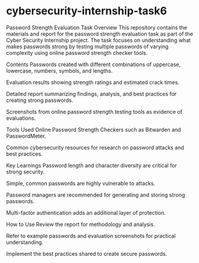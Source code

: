 # cybersecurity-internship-task6
Password Strength Evaluation Task
Overview
This repository contains the materials and report for the password strength evaluation task as part of the Cyber Security Internship project. The task focuses on understanding what makes passwords strong by testing multiple passwords of varying complexity using online password strength checker tools.

Contents
Passwords created with different combinations of uppercase, lowercase, numbers, symbols, and lengths.

Evaluation results showing strength ratings and estimated crack times.

Detailed report summarizing findings, analysis, and best practices for creating strong passwords.

Screenshots from online password strength testing tools as evidence of evaluations.

Tools Used
Online Password Strength Checkers such as Bitwarden and PasswordMeter.

Common cybersecurity resources for research on password attacks and best practices.

Key Learnings
Password length and character diversity are critical for strong security.

Simple, common passwords are highly vulnerable to attacks.

Password managers are recommended for generating and storing strong passwords.

Multi-factor authentication adds an additional layer of protection.

How to Use
Review the report for methodology and analysis.

Refer to example passwords and evaluation screenshots for practical understanding.

Implement the best practices shared to create secure passwords.
